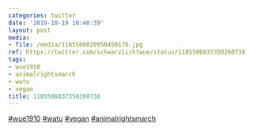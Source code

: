 ```yaml
---
categories: twitter
date: '2019-10-19 10:40:39'
layout: post
media:
- file: /media/1185506020950450176.jpg
ref: https://twitter.com/schwarzlichtwue/status/1185506037350260738
tags:
- wue1910
- animalrightsmarch
- watu
- vegan
title: 1185506037350260738
---
```

[#wue1910](/t/wue1910) [#watu](/t/watu) [#vegan](/t/vegan) [#animalrightsmarch](/t/animalrightsmarch) 
